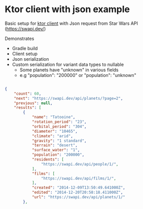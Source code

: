 # Ktor client with json example

Basic setup for [ktor client](https://ktor.io/docs/getting-started-ktor-client.html)
with Json request from Star Wars API (https://swapi.dev/)

Demonstrates

* Gradle build
* Client setup
* Json serialization
* Custom serialization for variant data types to nullable
    * Some planets have "unknown" in various fields
    * e.g "population": "200000" or "population": "unknown"

``` json

{
	"count": 60,
	"next": "https://swapi.dev/api/planets/?page=2",
	"previous": null,
	"results": [
		{
			"name": "Tatooine",
			"rotation_period": "23",
			"orbital_period": "304",
			"diameter": "10465",
			"climate": "arid",
			"gravity": "1 standard",
			"terrain": "desert",
			"surface_water": "1",
			"population": "200000",
			"residents": [
				"https://swapi.dev/api/people/1/",
			],
			"films": [
				"https://swapi.dev/api/films/1/",
			],
			"created": "2014-12-09T13:50:49.641000Z",
			"edited": "2014-12-20T20:58:18.411000Z",
			"url": "https://swapi.dev/api/planets/1/"
		},
	
```
